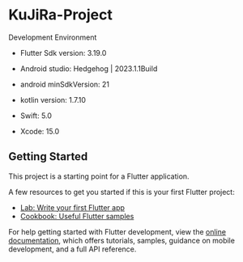 # KuJiRa-Project

Development Environment

- Flutter Sdk version: 3.19.0

- Android studio: Hedgehog | 2023.1.1Build

- android minSdkVersion: 21

- kotlin version: 1.7.10

- Swift: 5.0

- Xcode: 15.0

## Getting Started

This project is a starting point for a Flutter application.

A few resources to get you started if this is your first Flutter project:

- [Lab: Write your first Flutter app](https://docs.flutter.dev/get-started/codelab)
- [Cookbook: Useful Flutter samples](https://docs.flutter.dev/cookbook)

For help getting started with Flutter development, view the
[online documentation](https://docs.flutter.dev/), which offers tutorials,
samples, guidance on mobile development, and a full API reference.
